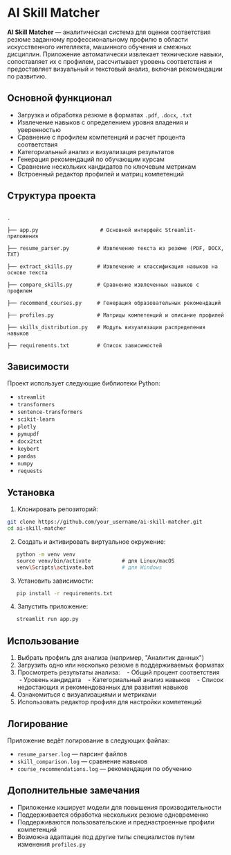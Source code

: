 # AI Skill Matcher
**AI Skill Matcher** — аналитическая система для оценки соответствия резюме заданному профессиональному профилю в области искусственного интеллекта, машинного обучения и смежных дисциплин. Приложение автоматически извлекает технические навыки, сопоставляет их с профилем, рассчитывает уровень соответствия и предоставляет визуальный и текстовый анализ, включая рекомендации по развитию.
## Основной функционал
- Загрузка и обработка резюме в форматах `.pdf`, `.docx`, `.txt`
- Извлечение навыков с определением уровня владения и уверенностью
- Сравнение с профилем компетенций и расчет процента соответствия
- Категориальный анализ и визуализация результатов
- Генерация рекомендаций по обучающим курсам
- Сравнение нескольких кандидатов по ключевым метрикам
- Встроенный редактор профилей и матриц компетенций
## Структура проекта

```

.

├── app.py                    # Основной интерфейс Streamlit-приложения

├── resume_parser.py         # Извлечение текста из резюме (PDF, DOCX, TXT)

├── extract_skills.py        # Извлечение и классификация навыков на основе текста

├── compare_skills.py        # Сравнение извлеченных навыков с профилем

├── recommend_courses.py     # Генерация образовательных рекомендаций

├── profiles.py              # Матрицы компетенций и описание профилей

├── skills_distribution.py   # Модуль визуализации распределения навыков

├── requirements.txt         # Список зависимостей

```
## Зависимости
Проект использует следующие библиотеки Python:
- `streamlit`
- `transformers`
- `sentence-transformers`
- `scikit-learn`
- `plotly`
- `pymupdf`
- `docx2txt`
- `keybert`
- `pandas`
- `numpy`
- `requests`
## Установка
1. Клонировать репозиторий:
   
```bash
git clone https://github.com/your_username/ai-skill-matcher.git
cd ai-skill-matcher
```
   
2. Создать и активировать виртуальное окружение:
```bash
   python -m venv venv
   source venv/bin/activate          # для Linux/macOS
   venv\Scripts\activate.bat         # для Windows
```
   
3. Установить зависимости:
```bash
   pip install -r requirements.txt
```
4. Запустить приложение:
```bash
   streamlit run app.py
```
## Использование
1. Выбрать профиль для анализа (например, "Аналитик данных")
2. Загрузить одно или несколько резюме в поддерживаемых форматах
3. Просмотреть результаты анализа:
   - Общий процент соответствия
   - Уровень кандидата
   - Категориальный анализ навыков
   - Список недостающих и рекомендованных для развития навыков
4. Ознакомиться с визуализациями и метриками
5. Использовать редактор профиля для настройки компетенций
## Логирование
Приложение ведёт логирование в следующих файлах:
- `resume_parser.log` — парсинг файлов
- `skill_comparison.log` — сравнение навыков
- `course_recommendations.log` — рекомендации по обучению
## Дополнительные замечания
- Приложение кэширует модели для повышения производительности
- Поддерживается обработка нескольких резюме одновременно
- Поддерживаются пользовательские и преднастроенные профили компетенций
- Возможна адаптация под другие типы специалистов путем изменения `profiles.py`
